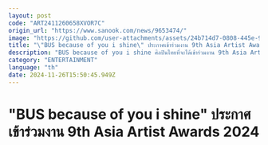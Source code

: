 ```yaml
---
layout: post
code: "ART2411260658XVOR7C"
origin_url: "https://www.sanook.com/news/9653474/"
image: "https://github.com/user-attachments/assets/24b714d7-0808-445e-9016-457d13360e3e"
title: "\"BUS because of you i shine\" ประกาศเข้าร่วมงาน 9th Asia Artist Awards 2024"
description: "BUS because of you i shine ศิลปินไทยที่จะได้เข้าร่วมงาน 9th Asia Artist Awards 2024 ในวันที่ 27 ธันวาคมนี้ ณ IMPACT Challenger Hall 1-2 "
category: "ENTERTAINMENT"
language: "th"
date: 2024-11-26T15:50:45.949Z
---
```


# "BUS because of you i shine" ประกาศเข้าร่วมงาน 9th Asia Artist Awards 2024